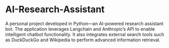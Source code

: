 # AI-Research-Assistant
A personal project developed in Python—an AI-powered research assistant bot. The application leverages Langchain and Anthropic’s API to enable intelligent chatbot functionality. It also integrates external search tools such as DuckDuckGo and Wikipedia to perform advanced information retrieval.
